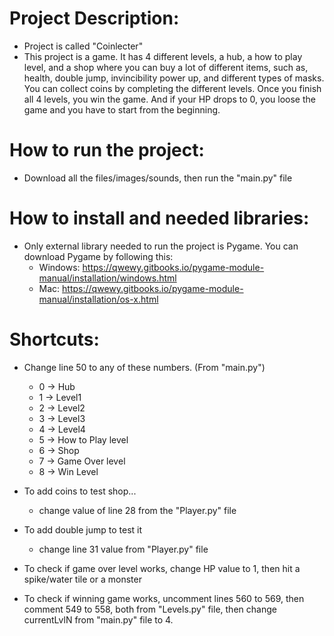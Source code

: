 # Project Description:
- Project is called "Coinlecter"
- This project is a game. It has 4 different levels, a hub, a how to play level, and a shop where you can buy a lot of different items, such as, health, double jump, invincibility power up, and different types of masks. You can collect coins by completing the different levels. Once you finish all 4 levels, you win the game. And if your HP drops to 0, you loose the game and you have to start from the beginning.

# How to run the project:
- Download all the files/images/sounds, then run the "main.py" file
	
# How to install and needed libraries:
- Only external library needed to run the project is Pygame. You can download Pygame by following this:
	- Windows: https://qwewy.gitbooks.io/pygame-module-manual/installation/windows.html
	- Mac: https://qwewy.gitbooks.io/pygame-module-manual/installation/os-x.html

# Shortcuts:
- Change line 50 to any of these numbers. (From "main.py")
	- 0 -> Hub
	- 1 -> Level1
	- 2 -> Level2
	- 3 -> Level3
	- 4 -> Level4
	- 5 -> How to Play level
	- 6 -> Shop
	- 7 -> Game Over level
	- 8 -> Win Level
		
- To add coins to test shop...
	- change value of line 28 from the "Player.py" file

- To add double jump to test it
	- change line 31 value from "Player.py" file

- To check if game over level works, change HP value to 1, then hit a spike/water tile or a monster

- To check if winning game works, uncomment lines 560 to 569, then comment 549 to 558, both from "Levels.py" file, then change currentLvlN from "main.py" file to 4.
